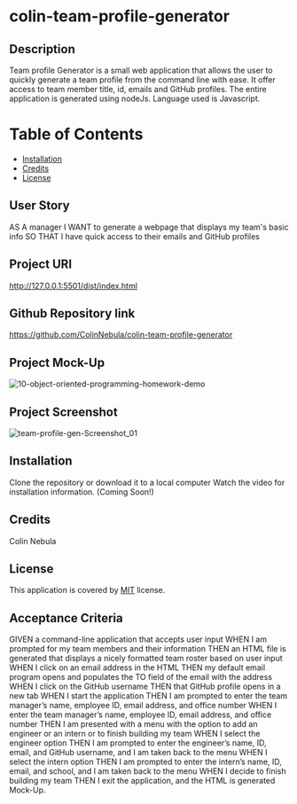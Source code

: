 # colin-team-profile-generator

## Description
Team profile Generator is a small web application that allows the user to quickly generate a team profile from the command line with ease. It offer access to team member title, id, emails and GitHub profiles. The entire application is generated using nodeJs. Language used is Javascript.

# Table of Contents
* [Installation](#installation)
* [Credits](#credits)
* [License](#license)

## User Story
AS A manager
I WANT to generate a webpage that displays my team's basic info
SO THAT I have quick access to their emails and GitHub profiles

## Project URl
http://127.0.0.1:5501/dist/index.html

## Github Repository link
https://github.com/ColinNebula/colin-team-profile-generator

## Project Mock-Up
![10-object-oriented-programming-homework-demo](https://user-images.githubusercontent.com/57843842/131204950-31bcd09a-b236-42e8-8993-ba57fd487090.png)


## Project Screenshot
![team-profile-gen-Screenshot_01](https://user-images.githubusercontent.com/57843842/131207861-65ecb5c5-8eba-4dbc-9952-2c872161841d.jpg)

## Installation
Clone the repository or download it to a local computer
Watch the video for installation information. (Coming Soon!)

## Credits
Colin Nebula

## License
This application is covered by [MIT](https://opensource.org/licenses/MIT) license.

## Acceptance Criteria
GIVEN a command-line application that accepts user input
WHEN I am prompted for my team members and their information
THEN an HTML file is generated that displays a nicely formatted team roster based on user input
WHEN I click on an email address in the HTML
THEN my default email program opens and populates the TO field of the email with the address
WHEN I click on the GitHub username
THEN that GitHub profile opens in a new tab
WHEN I start the application
THEN I am prompted to enter the team manager’s name, employee ID, email address, and office number
WHEN I enter the team manager’s name, employee ID, email address, and office number
THEN I am presented with a menu with the option to add an engineer or an intern or to finish building my team
WHEN I select the engineer option
THEN I am prompted to enter the engineer’s name, ID, email, and GitHub username, and I am taken back to the menu
WHEN I select the intern option
THEN I am prompted to enter the intern’s name, ID, email, and school, and I am taken back to the menu
WHEN I decide to finish building my team
THEN I exit the application, and the HTML is generated
Mock-Up.

